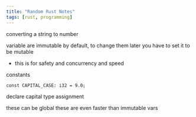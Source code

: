 ```yaml
---
title: "Random Rust Notes"
tags: [rust, programming]
---
```


converting a string to number

variable are immutable by default, to change them later you have to set it to be mutable
- this is for safety and concurrency and speed

constants

`const CAPITAL_CASE: i32 = 9.0;`

declare capital type assignment

these can be global
these are even faster than immutable vars

